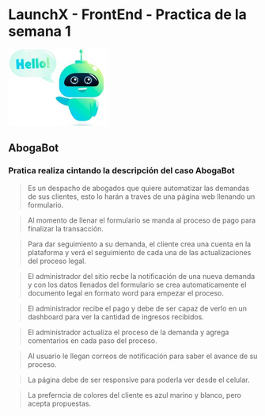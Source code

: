 # LaunchX - FrontEnd - Practica de la semana 1
![AbogaBot](resources/bot.jpg)

## AbogaBot

### Pratica realiza cintando la descripción del caso AbogaBot

> Es un despacho de abogados que quiere automatizar las demandas de sus clientes, esto lo harán a 
> traves de una página web llenando un formulario.

> Al momento de llenar el formulario se manda al proceso de pago para finalizar la transacción.

> Para dar seguimiento a su demanda, el cliente crea una cuenta en la plataforma y verá el 
> seguimiento de cada una de las actualizaciones del proceso legal.

> El administrador del sitio recbe la notificación de una nueva demanda y con los datos llenados del formulario se crea automaticamente el documento legal en formato word para empezar el proceso.

> El administrador recibe el pago y debe de ser capaz de verlo en un dashboard para ver la cantidad de ingresos recibidos.

> El administrador actualiza el proceso de la demanda y agrega comentarios en cada paso del proceso.

> Al usuario le llegan correos de notificación para saber el avance de su proceso.

> La página debe de ser responsive para poderla ver desde el celular.

> La preferncia de colores del cliente es azul marino y blanco, pero acepta propuestas.